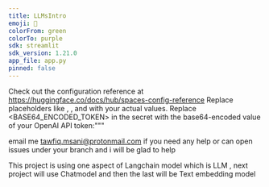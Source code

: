 ```yaml
---
title: LLMsIntro
emoji: 🏃
colorFrom: green
colorTo: purple
sdk: streamlit
sdk_version: 1.21.0
app_file: app.py
pinned: false
---
```


Check out the configuration reference at https://huggingface.co/docs/hub/spaces-config-reference
Replace placeholders like <your-username>, <your-repo-name>, and <sonarqube-server> with your actual values.
Replace <BASE64_ENCODED_TOKEN> in the secret with the base64-encoded value of your OpenAI API token:"""


email me tawfiq.msani@protonmail.com if you need any help or can open issues under your branch and i will be glad to help

This project is using one aspect of Langchain model which is LLM , next project will use Chatmodel and then the last will be Text embedding model 

